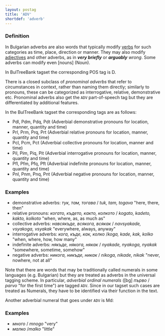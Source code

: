 ```yaml
---
layout: postag
title: 'ADV'
shortdef: 'adverb'
---
```


### Definition

In Bulgarian adverbs are also words that typically modify [verbs](VERB) for such
categories as time, place, direction or manner. They may also modify
[adjectives](ADJ) and other adverbs, as in _<b>very briefly</b>_ or
_<b>arguably</b> wrong_. Some adverbs can modify even [nouns] (Noun).

In BulTreeBank tagset the corresponding POS tag is D.

There is a closed subclass of _pronominal adverbs_ that refer to
circumstances in context, rather than naming them directly; similarly
to pronouns, these can be categorized as interrogative, relative,
demonstrative etc. Pronominal adverbs also get the `ADV`
part-of-speech tag but they are differentiated by additional features.

In the BulTreeBank tagset the corresponding tags are as follows:

- Pdl, Pdm, Pdq, Pdt (Adverbial demonstrative pronouns for location, manner, quantity and time)
- Prl, Prm, Prq, Prt (Adverbial relative pronouns for location, manner, quantity and time)
- Pcl, Pcm, Pct (Adverbial collective pronouns for location, manner and time)
- Pil, Pim, Piq, Pit (Adverbial interrogative pronouns for location, manner, quantity and time)
- Pfl, Pfm,  Pfq, Pft (Adverbial indefinite pronouns for location, manner, quantity and time)
- Pnl, Pnm,  Pnq, Pnt (Adverbial negative pronouns for location, manner, quantity and time)

### Examples

- demonstrative adverbs: _тук, там, тогава_ / _tuk, tam, togava_ "here, there, then"
- relative pronouns: _когато, където, както, колкото_ / _kogato, kadeto, kakto, kolkoto_ "when, where, as, as much as"
- collective adverbs: _навсякъде, всякога, всякак_ / _navsyakade, vsyakoga, vsyakak_ "everywhere, always, anyway"
- interrogative adverbs: _кога, къде, как, колко_ /_koga, kade, kak, kolko_ "when, where, how, how many"
- indefinite adverbs: _някъде, някога, някак_ / _nyakade, nyakoga, nyakak_ "somewhere, sometime, somehow"
- negative adverbs: _никога, никъде, никак_ / _nikoga, nikade, nikak_ "never, nowhere, not at all"

Note that there are words that may be traditionally called numerals in
some languages (e.g. Bulgarian) but they are treated as adverbs in the
universal tagging scheme. In particular, _adverbial ordinal numerals_
([bg] _първо_ / _parvo_ "for the first time") are tagged `ADV`.
Since in our tagset such cases are treated as Numerals, they have to be identified via their function
in the text.

Another adverbial numeral that goes under `ADV` is Md:


### Examples

- _много_ / _mnogo_ "very"
- _малко_ /_malko_ "little"
